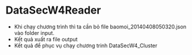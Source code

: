 DataSecW4Reader
===============
- Khi chạy chương trình thì ta cần bỏ file baomoi_20140408050320.json vào folder input.
- Kết quả xuất ra file output
- Kết quả để phục vụ chạy chương trinh DataSecW4_Cluster
